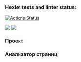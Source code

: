 ### Hexlet tests and linter status:
[![Actions Status](https://github.com/Barlog7/java-project-72/actions/workflows/hexlet-check.yml/badge.svg)](https://github.com/Barlog7/java-project-72/actions)

<a href="https://codeclimate.com/github/Barlog7/java-project-72/maintainability"><img src="https://api.codeclimate.com/v1/badges/96f002c1926c0064d817/maintainability" /></a>
<a href="https://codeclimate.com/github/Barlog7/java-project-72/test_coverage"><img src="https://api.codeclimate.com/v1/badges/96f002c1926c0064d817/test_coverage" /></a>

### Проект
### Анализатор страниц
